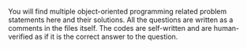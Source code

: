 You will find multiple object-oriented programming related problem statements here and their solutions. All the questions are written as a comments in the files itself. The codes are self-written and are human-verified as if it is the correct answer to the question.
